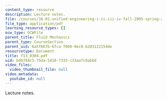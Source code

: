 ```yaml
---
content_type: resource
description: Lecture notes.
file: /courses/16-01-unified-engineering-i-ii-iii-iv-fall-2005-spring-2006/b4b784c575da54107333c33aafc0abbd_f13_0304.pdf
file_type: application/pdf
learning_resource_types: []
ocw_type: OCWFile
parent_title: Fluid Mechanics
parent_type: CourseSection
parent_uid: 6a5f667b-6fca-f068-0ec8-b203122154de
resourcetype: Document
title: f13_0304.pdf
uid: b4b784c5-75da-5410-7333-c33aafc0abbd
video_files:
  video_thumbnail_file: null
video_metadata:
  youtube_id: null
---
```

Lecture notes.

